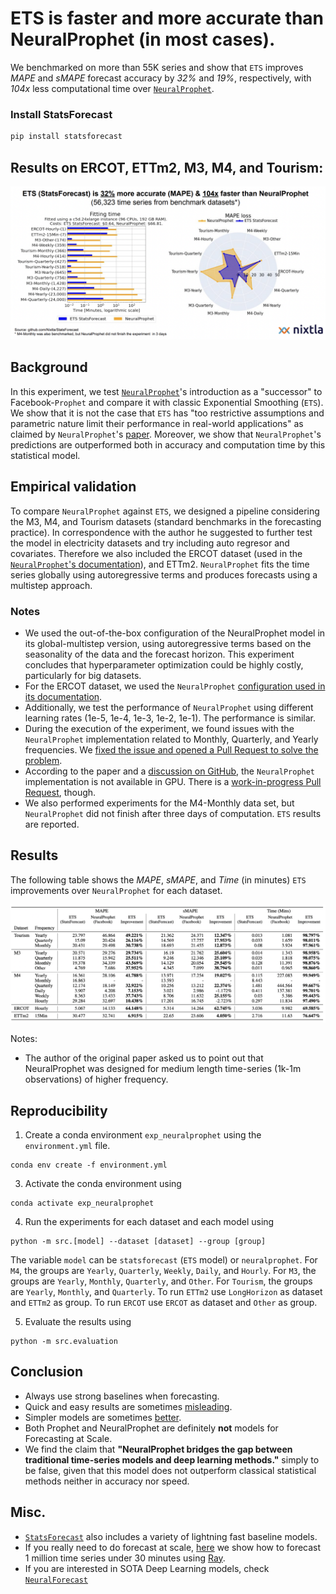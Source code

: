 # ETS is faster and more accurate than NeuralProphet (in most cases). 

We benchmarked on more than 55K series and show that `ETS` improves _MAPE_ and _sMAPE_ forecast accuracy by _32%_ and _19%_, respectively, with _104x_ less computational time over [`NeuralProphet`](https://neuralprophet.com/html/index.html).

### Install StatsForecast
```bash
pip install statsforecast
```

## Results on ERCOT, ETTm2, M3, M4, and Tourism: 

![comparison](./comparison.png)

## Background

In this experiment, we test [`NeuralProphet`](https://neuralprophet.com/html/index.html)'s introduction as a "successor" to Facebook-`Prophet` and compare it with classic Exponential Smoothing (`ETS`). We show that it is not the case that `ETS` has "too restrictive assumptions and parametric nature limit their performance in real-world applications" as claimed by `NeuralProphet`'s [paper](https://arxiv.org/pdf/2111.15397.pdf). Moreover, we show that `NeuralProphet`'s predictions are outperformed both in accuracy and computation time by this statistical model.

## Empirical validation

To compare `NeuralProphet` against `ETS`, we designed a pipeline considering the M3, M4, and Tourism datasets (standard benchmarks in the forecasting practice). In correspondence with the author he suggested to further test the model in electricity datasets and try including auto regresor and covariates. Therefore we also included the ERCOT dataset (used in the [`NeuralProphet`'s documentation](https://neuralprophet.com/html/lagged_covariates_energy_ercot.html#24-steps-ahead-Neural-Model-with-Long-AR-and-Lagged-Regressors)), and ETTm2. `NeuralProphet` fits the time series globally using autoregressive terms and produces forecasts using a multistep approach. 

### Notes

- We used the out-of-the-box configuration of the NeuralProphet model in its global-multistep version, using autoregressive terms based on the seasonality of the data and the forecast horizon. This experiment concludes that hyperparameter optimization could be highly costly, particularly for big datasets.
- For the ERCOT dataset, we used the `NeuralProphet` [configuration used in its documentation](https://neuralprophet.com/html/lagged_covariates_energy_ercot.html#24-steps-ahead-Neural-Model-with-Long-AR-and-Lagged-Regressors).
- Additionally, we test the performance of `NeuralProphet` using different learning rates (1e-5, 1e-4, 1e-3, 1e-2, 1e-1). The performance is similar.
- During the execution of the experiment, we found issues with the `NeuralProphet` implementation related to Monthly, Quarterly, and Yearly frequencies. We [fixed the issue and opened a Pull Request to solve the problem](https://github.com/ourownstory/neural_prophet/pull/705).
- According to the paper and a [discussion on GitHub](https://github.com/ourownstory/neural_prophet/discussions/408), the `NeuralProphet` implementation is not available in GPU. There is a [work-in-progress Pull Request](https://github.com/ourownstory/neural_prophet/pull/420), though. 
- We also performed experiments for the M4-Monthly data set, but `NeuralProphet` did not finish after three days of computation. `ETS` results are reported.

## Results 

The following table shows the _MAPE_, _sMAPE_, and _Time_ (in minutes) `ETS` improvements over `NeuralProphet` for each dataset.

![table](./results-table.png)

Notes: 
* The author of the original paper asked us to point out that NeuralProphet was designed for medium length time-series (1k-1m observations) of higher frequency.

## Reproducibility


1. Create a conda environment `exp_neuralprophet` using the `environment.yml` file.
  ```shell
  conda env create -f environment.yml
  ```

3. Activate the conda environment using 
  ```shell
  conda activate exp_neuralprophet
  ```

4. Run the experiments for each dataset and each model using 
  ```shell
  python -m src.[model] --dataset [dataset] --group [group]
  ```

The variable `model` can be `statsforecast` (`ETS` model) or `neuralprophet`. For `M4`, the groups are `Yearly`, `Quarterly`, `Weekly`, `Daily`, and `Hourly`. For `M3`, the groups are `Yearly`, `Monthly`, `Quarterly`, and `Other`. For `Tourism`, the groups are `Yearly`, `Monthly`, and `Quarterly`. To run `ETTm2` use `LongHorizon` as dataset and `ETTm2` as group. To run `ERCOT` use `ERCOT` as dataset and `Other` as group. 

5. Evaluate the results using

  ```shell
  python -m src.evaluation
  ```

## Conclusion

* Always use strong baselines when forecasting.
* Quick and easy results are sometimes [misleading](https://en.wikipedia.org/wiki/Streetlight_effect).
* Simpler models are sometimes [better](https://en.wikipedia.org/wiki/Occam%27s_razor).
* Both Prophet and NeuralProphet are definitely **not** models for Forecasting at Scale. 
* We find the claim that __"NeuralProphet bridges the gap between traditional time-series models and deep learning methods."__ simply to be false, given that this model does not outperform classical statistical methods neither in accuracy nor speed.

## Misc.

* [`StatsForecast`](https://github.com/nixtla/statsforecast) also includes a variety of lightning fast baseline models.
* If you really need to do forecast at scale, [here](https://github.com/nixtla/statsforecast/tree/main/experiments/ray) we show how to forecast 1 million time series under 30 minutes using [Ray](https://github.com/ray-project/ray).
* If you are interested in SOTA Deep Learning models, check [`NeuralForecast`](https://github.com/nixtla/neuralforecast)


